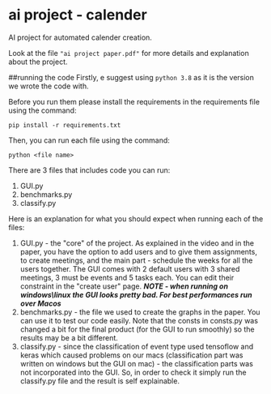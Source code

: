 # ai project - calender
AI project for automated calender creation.

Look at the file `"ai project paper.pdf"` for more details and explanation about the project.

##running the code
Firstly, e suggest using `python 3.8` as it is the version we wrote the code with.

Before you run them please install the requirements in the 
requirements file using the command:

`pip install -r requirements.txt`

Then, you can run each file using the command:

`python <file name>`

There are 3 files that includes code you can run:
1. GUI.py
2. benchmarks.py
3. classify.py
 
Here is an explanation for what you should expect when running each of the files:
1. GUI.py - the "core" of the project. As explained in the video and in the paper, 
you have the option to add users and to give them assignments, to create meetings, and the main part - 
   schedule the weeks for all the users together. The GUI comes with 2 default users with 3 shared meetings, 3 must be events and 5
   tasks each. You can edit their constraint in the "create user" page.
   ***NOTE - when running on windows\linux the GUI looks pretty bad. For best performances run over Macos***
2. benchmarks.py - the file we used to create the graphs in the paper. You can use it to test our code easily. Note that the consts in consts.py
was changed a bit for the final product (for the GUI to run smoothly) so the results may be a bit different.
3. classify.py - since the classification of event type used tensoflow and keras which caused problems on our macs (classification part was written on windows but the GUI on mac) - the classification parts was
not incorporated into the GUI. So, in order to check it simply run the classify.py file and the result is self explainable.